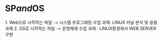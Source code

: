 # S P _ a n d _ O S 
 1. Web으로 시작하는 파일 -> 시스템 프로그래밍 수업 과제: LINUX 커널 분석 및 응용 과제
 2. OS로 시작하는 파일 -> 운영체제 수업 과제 : LINUX환경에서 WEB SERVER 구현 
 

